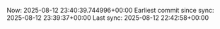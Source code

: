 Now: 2025-08-12 23:40:39.744996+00:00 Earliest commit since sync: 2025-08-12 23:39:37+00:00 Last sync: 2025-08-12 22:42:58+00:00
